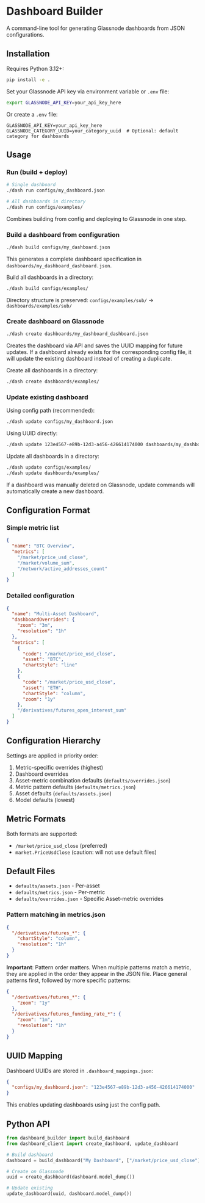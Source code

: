 # Dashboard Builder

A command-line tool for generating Glassnode dashboards from JSON configurations.

## Installation

Requires Python 3.12+:

```bash
pip install -e .
```

Set your Glassnode API key via environment variable or `.env` file:
```bash
export GLASSNODE_API_KEY=your_api_key_here
```

Or create a `.env` file:
```
GLASSNODE_API_KEY=your_api_key_here
GLASSNODE_CATEGORY_UUID=your_category_uuid  # Optional: default category for dashboards
```

## Usage

### Run (build + deploy)

```bash
# Single dashboard
./dash run configs/my_dashboard.json

# All dashboards in directory
./dash run configs/examples/
```

Combines building from config and deploying to Glassnode in one step.

### Build a dashboard from configuration

```bash
./dash build configs/my_dashboard.json
```

This generates a complete dashboard specification in `dashboards/my_dashboard_dashboard.json`.

Build all dashboards in a directory:
```bash
./dash build configs/examples/
```

Directory structure is preserved: `configs/examples/sub/` → `dashboards/examples/sub/`

### Create dashboard on Glassnode

```bash
./dash create dashboards/my_dashboard_dashboard.json
```

Creates the dashboard via API and saves the UUID mapping for future updates. If a dashboard already exists for the corresponding config file, it will update the existing dashboard instead of creating a duplicate.

Create all dashboards in a directory:
```bash
./dash create dashboards/examples/
```

### Update existing dashboard

Using config path (recommended):
```bash
./dash update configs/my_dashboard.json
```

Using UUID directly:
```bash
./dash update 123e4567-e89b-12d3-a456-426614174000 dashboards/my_dashboard_dashboard.json
```

Update all dashboards in a directory:
```bash
./dash update configs/examples/
./dash update dashboards/examples/
```

If a dashboard was manually deleted on Glassnode, update commands will automatically create a new dashboard.

## Configuration Format

### Simple metric list

```json
{
  "name": "BTC Overview",
  "metrics": [
    "/market/price_usd_close",
    "/market/volume_sum",
    "/network/active_addresses_count"
  ]
}
```

### Detailed configuration

```json
{
  "name": "Multi-Asset Dashboard",
  "dashboardOverrides": {
    "zoom": "3m",
    "resolution": "1h"
  },
  "metrics": [
    {
      "code": "/market/price_usd_close",
      "asset": "BTC",
      "chartStyle": "line"
    },
    {
      "code": "/market/price_usd_close", 
      "asset": "ETH",
      "chartStyle": "column",
      "zoom": "1y"
    },
    "/derivatives/futures_open_interest_sum"
  ]
}
```

## Configuration Hierarchy

Settings are applied in priority order:
1. Metric-specific overrides (highest)
2. Dashboard overrides
3. Asset-metric combination defaults (`defaults/overrides.json`)
4. Metric pattern defaults (`defaults/metrics.json`)
5. Asset defaults (`defaults/assets.json`)
6. Model defaults (lowest)

## Metric Formats

Both formats are supported:
- `/market/price_usd_close` (preferred)
- `market.PriceUsdClose` (caution: will not use default files)

## Default Files

- `defaults/assets.json` - Per-asset
- `defaults/metrics.json` - Per-metric
- `defaults/overrides.json` - Specific Asset-metric overrides

### Pattern matching in metrics.json

```json
{
  "/derivatives/futures_*": {
    "chartStyle": "column",
    "resolution": "1h"
  }
}
```

**Important**: Pattern order matters. When multiple patterns match a metric, they are applied in the order they appear in the JSON file. Place general patterns first, followed by more specific patterns:

```json
{
  "/derivatives/futures_*": {
    "zoom": "1y"
  },
  "/derivatives/futures_funding_rate_*": {
    "zoom": "1m",
    "resolution": "1h"
  }
}
```

## UUID Mapping

Dashboard UUIDs are stored in `.dashboard_mappings.json`:

```json
{
  "configs/my_dashboard.json": "123e4567-e89b-12d3-a456-426614174000"
}
```

This enables updating dashboards using just the config path.

## Python API

```python
from dashboard_builder import build_dashboard
from dashboard_client import create_dashboard, update_dashboard

# Build dashboard
dashboard = build_dashboard("My Dashboard", ["/market/price_usd_close"])

# Create on Glassnode
uuid = create_dashboard(dashboard.model_dump())

# Update existing
update_dashboard(uuid, dashboard.model_dump())
```